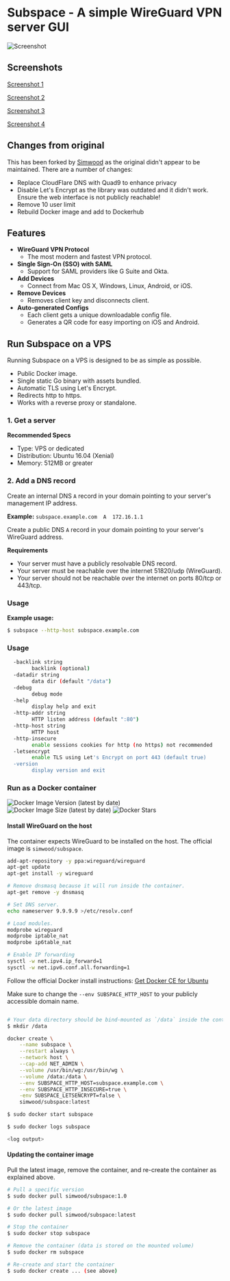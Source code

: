 # Subspace - A simple WireGuard VPN server GUI

![Screenshot](https://raw.githubusercontent.com/simwood/subspace/master/screenshot1.png?cachebust=8923409243)

## Screenshots

[Screenshot 1](https://raw.githubusercontent.com/simwood/subspace/master/screenshot1.png)

[Screenshot 2](https://raw.githubusercontent.com/simwood/subspace/master/screenshot2.png)

[Screenshot 3](https://raw.githubusercontent.com/simwood/subspace/master/screenshot3.png)

[Screenshot 4](https://raw.githubusercontent.com/simwood/subspace/master/screenshot4.png)

## Changes from original

This has been forked by [Simwood](https://simwood.com) as the original didn't appear to be maintained. There are a number of changes:

* Replace CloudFlare DNS with Quad9 to enhance privacy
* Disable Let's Encrypt as the library was outdated and it didn't work. Ensure the web interface is not publicly reachable!
* Remove 10 user limit
* Rebuild Docker image and add to Dockerhub

## Features

* **WireGuard VPN Protocol**
  * The most modern and fastest VPN protocol.
* **Single Sign-On (SSO) with SAML**
  * Support for SAML providers like G Suite and Okta.
* **Add Devices**
  * Connect from Mac OS X, Windows, Linux, Android, or iOS.
* **Remove Devices**
  * Removes client key and disconnects client.
* **Auto-generated Configs**
  * Each client gets a unique downloadable config file.
  * Generates a QR code for easy importing on iOS and Android.

## Run Subspace on a VPS

Running Subspace on a VPS is designed to be as simple as possible.

  * Public Docker image.
  * Single static Go binary with assets bundled.
  * Automatic TLS using Let's Encrypt.
  * Redirects http to https.
  * Works with a reverse proxy or standalone.

### 1. Get a server

**Recommended Specs**

* Type: VPS or dedicated
* Distribution: Ubuntu 16.04 (Xenial)
* Memory: 512MB or greater

### 2. Add a DNS record

Create an internal DNS `A` record in your domain pointing to your server's management IP address.

**Example:** `subspace.example.com  A  172.16.1.1`

Create a public DNS `A` record in your domain pointing to your server's WireGuard address.

**Requirements**

* Your server must have a publicly resolvable DNS record.
* Your server must be reachable over the internet 51820/udp (WireGuard).
* Your server should not be reachable over the internet on ports 80/tcp or 443/tcp.

### Usage

**Example usage:**

```bash
$ subspace --http-host subspace.example.com
```
### Usage

```bash
  -backlink string
        backlink (optional)
  -datadir string
        data dir (default "/data")
  -debug
        debug mode
  -help
        display help and exit
  -http-addr string
        HTTP listen address (default ":80")
  -http-host string
        HTTP host
  -http-insecure
        enable sessions cookies for http (no https) not recommended
  -letsencrypt
        enable TLS using Let's Encrypt on port 443 (default true)
  -version
        display version and exit
```
### Run as a Docker container

![Docker Image Version (latest by date)](https://img.shields.io/docker/v/simwood/subspace?sort=date)
![Docker Image Size (latest by date)](https://img.shields.io/docker/image-size/simwood/subspace)
![Docker Stars](https://img.shields.io/docker/stars/simwood/subspace)

#### Install WireGuard on the host

The container expects WireGuard to be installed on the host. The official image is `simwood/subspace`.

```bash
add-apt-repository -y ppa:wireguard/wireguard
apt-get update
apt-get install -y wireguard

# Remove dnsmasq because it will run inside the container.
apt-get remove -y dnsmasq

# Set DNS server.
echo nameserver 9.9.9.9 >/etc/resolv.conf

# Load modules.
modprobe wireguard
modprobe iptable_nat
modprobe ip6table_nat

# Enable IP forwarding
sysctl -w net.ipv4.ip_forward=1
sysctl -w net.ipv6.conf.all.forwarding=1

```

Follow the official Docker install instructions: [Get Docker CE for Ubuntu](https://docs.docker.com/engine/installation/linux/docker-ce/ubuntu/)

Make sure to change the `--env SUBSPACE_HTTP_HOST` to your publicly accessible domain name.

```bash

# Your data directory should be bind-mounted as `/data` inside the container using the `--volume` flag.
$ mkdir /data

docker create \
    --name subspace \
    --restart always \
    --network host \
    --cap-add NET_ADMIN \
    --volume /usr/bin/wg:/usr/bin/wg \
    --volume /data:/data \
    --env SUBSPACE_HTTP_HOST=subspace.example.com \
    --env SUBSPACE_HTTP_INSECURE=true \
    -env SUBSPACE_LETSENCRYPT=false \
    simwood/subspace:latest

$ sudo docker start subspace

$ sudo docker logs subspace

<log output>

```

#### Updating the container image

Pull the latest image, remove the container, and re-create the container as explained above.

```bash
# Pull a specific version
$ sudo docker pull simwood/subspace:1.0

# Or the latest image
$ sudo docker pull simwood/subspace:latest

# Stop the container
$ sudo docker stop subspace

# Remove the container (data is stored on the mounted volume)
$ sudo docker rm subspace

# Re-create and start the container
$ sudo docker create ... (see above)
```
